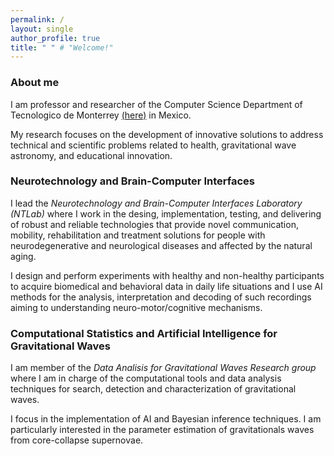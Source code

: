 ```yaml
---
permalink: /
layout: single
author_profile: true
title: " " # "Welcome!"
---
```


### About me

I am professor and researcher of the Computer Science Department of Tecnologico de Monterrey [(here)](https://tec.mx/es) in Mexico.

My research focuses on the development of innovative solutions to address technical and scientific problems related to health, gravitational wave astronomy, and educational innovation.



### Neurotechnology and Brain-Computer Interfaces

I lead the *Neurotechnology and Brain-Computer Interfaces Laboratory (NTLab)* where I work in the desing, implementation, testing, and delivering of robust and reliable technologies that provide novel communication, mobility, rehabilitation and treatment solutions for people with neurodegenerative and neurological diseases and affected by the natural aging.

I design and perform experiments with healthy and non-healthy participants to acquire biomedical and behavioral data in daily life situations and I use AI methods for the analysis, interpretation and decoding of such recordings aiming to understanding neuro-motor/cognitive mechanisms.


### Computational Statistics and Artificial Intelligence for Gravitational Waves

I am member of the *Data Analisis for Gravitational Waves Research group* where I am in charge of the computational tools and data analysis techniques for search, detection and characterization of gravitational waves.

I focus in the implementation of AI and Bayesian inference techniques. I am particularly interested in the parameter estimation of gravitationals waves from core-collapse supernovae.


